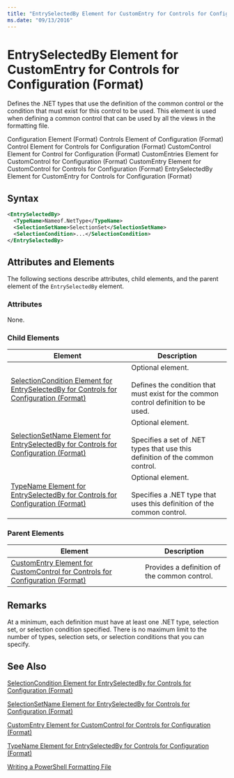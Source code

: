 ```yaml
---
title: "EntrySelectedBy Element for CustomEntry for Controls for Configuration (Format) | Microsoft Docs"
ms.date: "09/13/2016"
---
```

# EntrySelectedBy Element for CustomEntry for Controls for Configuration (Format)

Defines the .NET types that use the definition of the common control or the condition that must exist for this control to be used. This element is used when defining a common control that can be used by all the views in the formatting file.

Configuration Element (Format)
Controls Element of Configuration (Format)
Control Element for Controls for Configuration (Format)
CustomControl Element for Control for Configuration (Format)
CustomEntries Element for CustomControl for Configuration (Format)
CustomEntry Element for CustomControl for Controls for Configuration (Format)
EntrySelectedBy Element for CustomEntry for Controls for Configuration (Format)

## Syntax

```xml
<EntrySelectedBy>
  <TypeName>Nameof.NetType</TypeName>
  <SelectionSetName>SelectionSet</SelectionSetName>
  <SelectionCondition>...</SelectionCondition>
</EntrySelectedBy>
```

## Attributes and Elements

The following sections describe attributes, child elements, and the parent element of the `EntrySelectedBy` element.

### Attributes

None.

### Child Elements

|Element|Description|
|-------------|-----------------|
|[SelectionCondition Element for EntrySelectedBy for Controls for Configuration (Format)](./selectioncondition-element-for-entryselectedby-for-controls-for-configuration-format.md)|Optional element.<br /><br /> Defines the condition that must exist for the common control definition to be used.|
|[SelectionSetName Element for EntrySelectedBy for Controls for Configuration (Format)](./selectionsetname-element-for-selectioncondition-for-controls-for-configuration-format.md)|Optional element.<br /><br /> Specifies a set of .NET types that use this definition of the common control.|
|[TypeName Element for EntrySelectedBy for Controls for Configuration (Format)](./typename-element-for-entryselectedby-for-controls-for-configuration-format.md)|Optional element.<br /><br /> Specifies a .NET type that uses this definition of the common control.|

### Parent Elements

|Element|Description|
|-------------|-----------------|
|[CustomEntry Element for CustomControl for Controls for Configuration (Format)](./customentry-element-for-customcontrol-for-controls-for-configuration-format.md)|Provides a definition of the common control.|

## Remarks

At a minimum, each definition must have at least one .NET type, selection set, or selection condition specified. There is no maximum limit to the number of types, selection sets, or selection conditions that you can specify.

## See Also

[SelectionCondition Element for EntrySelectedBy for Controls for Configuration (Format)](./selectioncondition-element-for-entryselectedby-for-controls-for-configuration-format.md)

[SelectionSetName Element for EntrySelectedBy for Controls for Configuration (Format)](./selectionsetname-element-for-selectioncondition-for-controls-for-configuration-format.md)

[CustomEntry Element for CustomControl for Controls for Configuration (Format)](./customentry-element-for-customcontrol-for-controls-for-configuration-format.md)

[TypeName Element for EntrySelectedBy for Controls for Configuration (Format)](./typename-element-for-selectioncondition-for-controls-for-configuration-format.md)

[Writing a PowerShell Formatting File](./writing-a-powershell-formatting-file.md)
